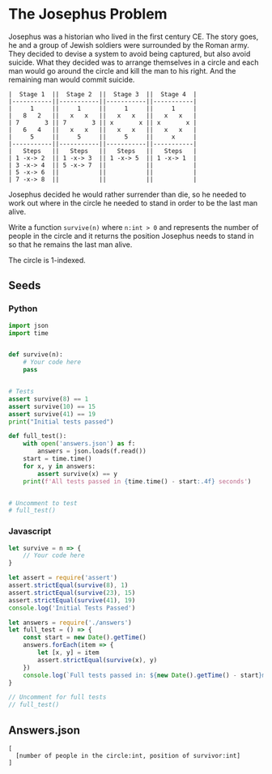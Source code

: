 # The Josephus Problem

Josephus was a historian who lived in the first century CE. The story goes, he and a group of Jewish soldiers were
surrounded by the Roman army. They decided to devise a system to avoid being captured, but also avoid suicide. What
they decided was to arrange themselves in a circle and each man would go around the circle and kill the man to his
right. And the remaining man would commit suicide.
```
|  Stage 1  ||  Stage 2  ||  Stage 3  ||  Stage 4  |
|-----------||-----------||-----------||-----------|
|     1     ||     1     ||     1     ||     1     |
|   8   2   ||   x   x   ||   x   x   ||   x   x   |
| 7       3 || 7       3 || x       x || x       x |
|   6   4   ||   x   x   ||   x   x   ||   x   x   |
|     5     ||     5     ||     5     ||     x     |
|-----------||-----------||-----------||-----------|
|   Steps   ||   Steps   ||   Steps   ||   Steps   |
| 1 -x-> 2  || 1 -x-> 3  || 1 -x-> 5  || 1 -x-> 1  |
| 3 -x-> 4  || 5 -x-> 7  ||           ||           |
| 5 -x-> 6  ||           ||           ||           |
| 7 -x-> 8  ||           ||           ||           |
```
Josephus decided he would rather surrender than die, so he needed to work out where in the circle he needed to stand
in order to be the last man alive.

Write a function `survive(n)` where `n:int > 0` and represents the number of people in the circle and it 
returns the position Josephus needs to stand in so that he remains the last man alive.

The circle is 1-indexed.

## Seeds
### Python
```python
import json
import time


def survive(n):
    # Your code here
    pass


# Tests
assert survive(8) == 1
assert survive(10) == 15
assert survive(41) == 19
print("Initial tests passed")

def full_test():
    with open('answers.json') as f:
        answers = json.loads(f.read())
    start = time.time()
    for x, y in answers:
        assert survive(x) == y
    print(f'All tests passed in {time.time() - start:.4f} seconds')


# Uncomment to test
# full_test()

```

### Javascript
```javascript
let survive = n => {
    // Your code here
}

let assert = require('assert')
assert.strictEqual(survive(8), 1)
assert.strictEqual(survive(23), 15)
assert.strictEqual(survive(41), 19)
console.log('Initial Tests Passed')

let answers = require('./answers')
let full_test = () => {
    const start = new Date().getTime()
    answers.forEach(item => {
        let [x, y] = item
        assert.strictEqual(survive(x), y)
    })
    console.log(`Full tests passed in: ${new Date().getTime() - start}ms`)
}

// Uncomment for full tests
// full_test()
```


## Answers.json
```
[
  [number of people in the circle:int, position of survivor:int]
]
```